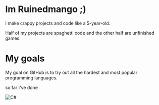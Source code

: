 # Im Ruinedmango ;)
I make crappy projects and code like a 5-year-old.

Half of my projects are spaghetti code and the other half are unfinished games.
# My goals
My goal on GitHub is to try out all the hardest and most popular programming languages.

so far I've done

![C#]

[C#]: ./icons/c#.webp
